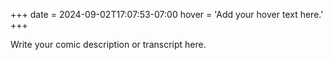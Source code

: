 +++
date = 2024-09-02T17:07:53-07:00
hover = 'Add your hover text here.'
+++

Write your comic description or transcript here.
